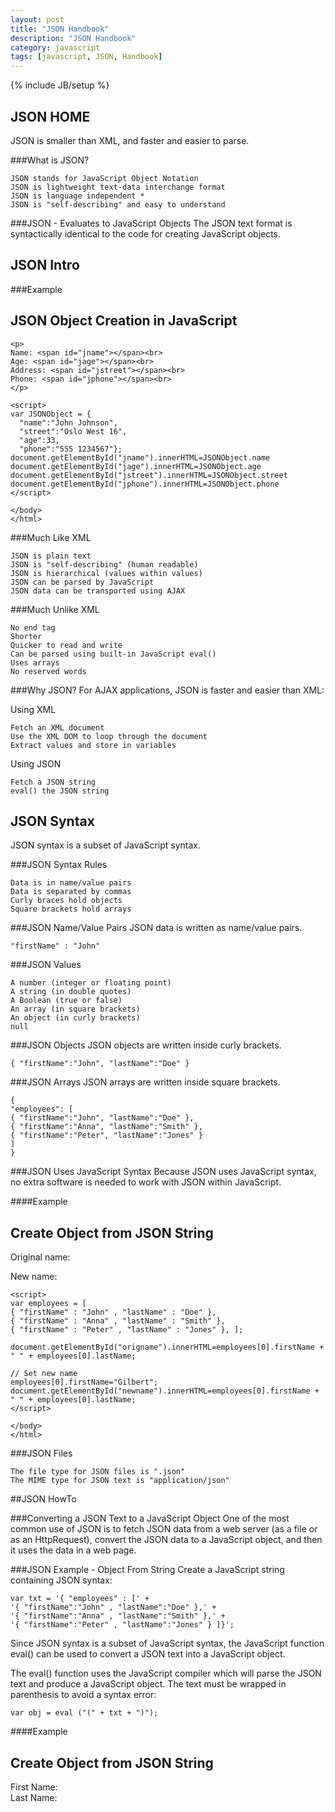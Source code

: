 ```yaml
---
layout: post
title: "JSON Handbook"
description: "JSON Handbook"
category: javascript
tags: [javascript, JSON, Handbook]
---
```

{% include JB/setup %}

## JSON HOME
JSON is smaller than XML, and faster and easier to parse.

###What is JSON?

    JSON stands for JavaScript Object Notation
    JSON is lightweight text-data interchange format
    JSON is language independent *
    JSON is "self-describing" and easy to understand

###JSON - Evaluates to JavaScript Objects
The JSON text format is syntactically identical to the code for creating JavaScript objects.

## JSON Intro

###Example
    <!DOCTYPE html>
    <html>
    <body>
    <h2>JSON Object Creation in JavaScript</h2>

    <p>
    Name: <span id="jname"></span><br>  
    Age: <span id="jage"></span><br> 
    Address: <span id="jstreet"></span><br> 
    Phone: <span id="jphone"></span><br> 
    </p>  

    <script>
    var JSONObject = {
      "name":"John Johnson",
      "street":"Oslo West 16", 
      "age":33,
      "phone":"555 1234567"};
    document.getElementById("jname").innerHTML=JSONObject.name  
    document.getElementById("jage").innerHTML=JSONObject.age  
    document.getElementById("jstreet").innerHTML=JSONObject.street  
    document.getElementById("jphone").innerHTML=JSONObject.phone  
    </script>

    </body>
    </html>

###Much Like XML

    JSON is plain text
    JSON is "self-describing" (human readable)
    JSON is hierarchical (values within values)
    JSON can be parsed by JavaScript
    JSON data can be transported using AJAX

###Much Unlike XML

    No end tag
    Shorter
    Quicker to read and write
    Can be parsed using built-in JavaScript eval()
    Uses arrays
    No reserved words

###Why JSON?
For AJAX applications, JSON is faster and easier than XML:

Using XML

    Fetch an XML document
    Use the XML DOM to loop through the document
    Extract values and store in variables

Using JSON

    Fetch a JSON string
    eval() the JSON string

## JSON Syntax
JSON syntax is a subset of JavaScript syntax.

###JSON Syntax Rules

    Data is in name/value pairs
    Data is separated by commas
    Curly braces hold objects
    Square brackets hold arrays

###JSON Name/Value Pairs
JSON data is written as name/value pairs.

    "firstName" : "John"

###JSON Values

    A number (integer or floating point)
    A string (in double quotes)
    A Boolean (true or false)
    An array (in square brackets)
    An object (in curly brackets)
    null

###JSON Objects
JSON objects are written inside curly brackets.

    { "firstName":"John", "lastName":"Doe" }

###JSON Arrays
JSON arrays are written inside square brackets.

    {
    "employees": [
    { "firstName":"John", "lastName":"Doe" },
    { "firstName":"Anna", "lastName":"Smith" },
    { "firstName":"Peter", "lastName":"Jones" }
    ]
    }

###JSON Uses JavaScript Syntax
Because JSON uses JavaScript syntax, no extra software is needed to work with JSON within JavaScript.

####Example
    <!DOCTYPE html>
    <html>
    <body>
    <h2>Create Object from JSON String</h2>
    <p>Original name: <span id="origname"></span></p>
    <p>New name: <span id="newname"></span></p>

    <script>
    var employees = [
    { "firstName" : "John" , "lastName" : "Doe" }, 
    { "firstName" : "Anna" , "lastName" : "Smith" }, 
    { "firstName" : "Peter" , "lastName" : "Jones" }, ];

    document.getElementById("origname").innerHTML=employees[0].firstName + " " + employees[0].lastName;

    // Set new name
    employees[0].firstName="Gilbert";
    document.getElementById("newname").innerHTML=employees[0].firstName + " " + employees[0].lastName;
    </script>

    </body>
    </html>

###JSON Files

    The file type for JSON files is ".json"
    The MIME type for JSON text is "application/json"

##JSON HowTo

###Converting a JSON Text to a JavaScript Object
    One of the most common use of JSON is to fetch JSON data from a web server (as a file or as an HttpRequest), convert the JSON data to a JavaScript object, and then it uses the data in a web page.

###JSON Example - Object From String
Create a JavaScript string containing JSON syntax:

    var txt = '{ "employees" : [' +
    '{ "firstName":"John" , "lastName":"Doe" },' +
    '{ "firstName":"Anna" , "lastName":"Smith" },' +
    '{ "firstName":"Peter" , "lastName":"Jones" } ]}';

Since JSON syntax is a subset of JavaScript syntax, the JavaScript function eval\(\) can be used to convert a JSON text into a JavaScript object.

The eval\(\) function uses the JavaScript compiler which will parse the JSON text and produce a JavaScript object. The text must be wrapped in parenthesis to avoid a syntax error:

    var obj = eval ("(" + txt + ")"); 


####Example
    <!DOCTYPE html>
    <html>
    <body>
    <h2>Create Object from JSON String</h2>
    <p>
    First Name: <span id="fname"></span><br> 
    Last Name: <span id="lname"></span><br> 
    </p> 
    <script>
    var txt = '{"employees":[' +
    '{"firstName":"John","lastName":"Doe" },' +
    '{"firstName":"Anna","lastName":"Smith" },' +
    '{"firstName":"Peter","lastName":"Jones" }]}';

    var obj = eval ("(" + txt + ")");

    document.getElementById("fname").innerHTML=obj.employees[1].firstName 
    document.getElementById("lname").innerHTML=obj.employees[1].lastName 
    </script>
    </body>
    </html>

###JSON Parser
It is safer to use a JSON parser to convert a JSON text to a JavaScript object. A JSON parser will recognize only JSON text and will not compile scripts. 

####Example
    <!DOCTYPE html>
    <html>
    <body>
    <h2>Create Object from JSON String</h2>
    <p>
    First Name: <span id="fname"></span><br> 
    Last Name: <span id="lname"></span><br> 
    </p> 
    <script>
    var txt = '{"employees":[' +
    '{"firstName":"John","lastName":"Doe" },' +
    '{"firstName":"Anna","lastName":"Smith" },' +
    '{"firstName":"Peter","lastName":"Jones" }]}';

    obj = JSON.parse(txt);

    document.getElementById("fname").innerHTML=obj.employees[1].firstName 
    document.getElementById("lname").innerHTML=obj.employees[1].lastName 
    </script>
    </body>
    </html>

## REFERENCES
- [JSON Tutorial](http://www.w3schools.com/json/default.asp)


